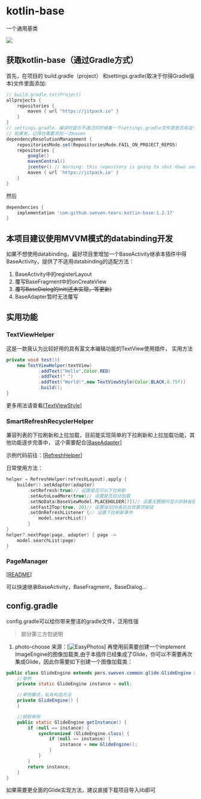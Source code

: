 # kotlin-base

一个通用基类

[![](https://jitpack.io/v/sweven-tears/kotlin-base.svg)](https://jitpack.io/#sweven-tears/kotlin-base)

## 获取kotlin-base（通过Gradle方式）

首先，在项目的 build.gradle（project） 和settings.gradle(取决于你得Gradle版本)文件里面添加:

```groovy
// build.gradle.txt(Project)
allprojects {
    repositories {
        maven { url "https://jitpack.io" }
    }
}
// settings.gradle，编译时提示不通过的时候看一下settings.gradle文件里是否有这个参数，
// 如果有，记得也需要添加一次maven
dependencyResolutionManagement {
    repositoriesMode.set(RepositoriesMode.FAIL_ON_PROJECT_REPOS)
    repositories {
        google()
        mavenCentral()
        jcenter() // Warning: this repository is going to shut down soon
        maven { url 'https://jitpack.io' }
    }
}
```

然后

```groovy
dependencies {
    implementation 'com.github.sweven-tears:kotlin-base:1.2.17'
}
```

## 本项目建议使用MVVM模式的databinding开发

如果不想使用databinding，最好项目里增加一个BaseActivity继承本插件中得BaseActivity，提供了不适用databinding的适配方法：

1. BaseActivity中的registerLayout
2. 覆写BaseFragment中的onCreateView
3. ~~覆写BaseDialog的init(还未实现，等更新)~~
4. BaseAdapter暂时无法覆写

## 实用功能

### TextViewHelper

这是一款我认为比较好用的具有富文本编辑功能的TextView使用插件， 实用方法

```java
private void test(){
    new TextViewHelper(textView)
            .addText("Hello",Color.RED)
            .addText(" ")
            .addText("World!",new TextViewStyle(Color.BLACK,0.75f))
            .build();
}
```

更多用法请查看[[TextViewStyle](https://github.com/sweven-tears/kotlin-base/blob/main/common/src/main/java/pers/sweven/common/helper/textview/TextViewStyle.java)]

### SmartRefreshRecyclerHelper

兼容列表的下拉刷新和上拉加载，目前能实现简单的下拉刷新和上拉加载功能，其他功能逐步完善中，
这个需要配合[[BaseAdapter](https://github.com/sweven-tears/kotlin-base/blob/main/common/src/main/java/pers/sweven/common/base/BaseAdapter.java)]

示例代码前往：[[RefreshHelper](https://github.com/sweven-tears/kotlin-base/blob/main/app/src/main/java/com/app/test/utils/RefreshHelper.kt)]

日常使用方法：

```kotlin
helper = RefreshHelper(refreshLayout).apply {
    builder().setAdapter(adapter)
        .setRefresh(true)// 设置是否可以下拉刷新
        .setAutoLoadMore(true)// 设置是否自动加载
        .setNoData(BaseViewModel.PLACEHOLDER[7])// 设置无数据时显示的缺省图
        .setFast2Top(true, 20)// 设置滚动20条后出现置顶按钮
        .setOnRefreshListener {// 设置下拉刷新事件
            model.searchList()
        }
}
helper?.nextPage(page, adapter) { page ->
    model.searchList(page)
}
```

### PageManager
[[README](https://github.com/sweven-tears/kotlin-base/blob/main/common/src/main/java/pers/sweven/common/app/README.md)]

可以快速继承BaseActivity，BaseFragment，BaseDialog...

## config.gradle

config.gradle可以给你带来整洁的gradle文件，泛用性强
> 部分第三方包说明

1. photo-choose 来源：[![EasyPhotos](https://github.com/HuanTanSheng/EasyPhotos)]
再使用前需要创建一个implement ImageEngine的图像加载类,由于本插件已经集成了Glide，你可以不需要再次集成Glide，因此你需要如下创建一个图像加载类：

```java
public class GlideEngine extends pers.sweven.common.glide.GlideEngine implements ImageEngine {
    //单例
    private static GlideEngine instance = null;

    //单例模式，私有构造方法
    private GlideEngine() {
    }

    //获取单例
    public static GlideEngine getInstance() {
        if (null == instance) {
            synchronized (GlideEngine.class) {
                if (null == instance) {
                    instance = new GlideEngine();
                }
            }
        }
        return instance;
    }
}
```

如果需要更全面的Glide实现方法，建议直接下载项目导入lib即可
